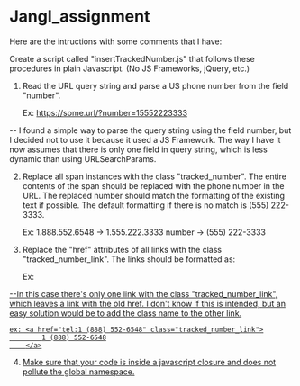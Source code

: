 # Jangl_assignment
Here are the intructions with some comments that I have:

Create a script called "insertTrackedNumber.js" that follows these procedures in 
plain Javascript. (No JS Frameworks, jQuery, etc.)

1. Read the URL query string and parse a US phone number from the field "number".

    Ex: https://some.url/?number=15552223333
    
-- I found a simple way to parse the query string using the field number, but I decided
not to use it because it used a JS Framework. The way I have it now assumes that there is
only one field in query string, which is less dynamic than using URLSearchParams.


2. Replace all span instances with the class "tracked_number". The entire contents
   of the span should be replaced with the phone number in the URL. The replaced
   number should match the formatting of the existing text if possible. The default
   formatting if there is no match is (555) 222-3333.

    Ex: 1.888.552.6548 -> 1.555.222.3333
        number         -> (555) 222-3333


3. Replace the "href" attributes of all links with the class "tracked_number_link".
   The links should be formatted as:

    Ex: <a href="tel:1-555-222-3333">
    
 --In this case there's only one link with the class "tracked_number_link", which leaves a link with the old href.
 I don't know if this is intended, but an easy solution would be to add the class name to the other link.
 
    ex: <a href="tel:1 (888) 552-6548" class="tracked_number_link">
            1 (888) 552-6548
        </a>


4. Make sure that your code is inside a javascript closure and does not pollute the
   global namespace.

